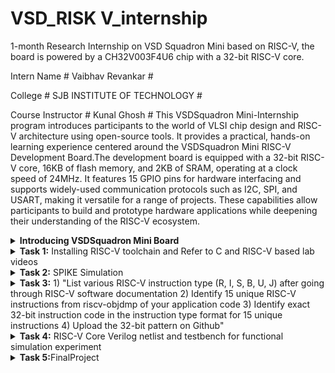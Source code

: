 # VSD_RISK V_internship
1-month Research Internship on VSD Squadron Mini based on RISC-V, the board is powered by a CH32V003F4U6 chip with a 32-bit RISC-V core.
 
 Intern Name # Vaibhav Revankar #
 
 College # SJB INSTITUTE OF TECHNOLOGY #
 
 Course Instructor # Kunal Ghosh #
 This VSDSquadron Mini-Internship program introduces participants to the world of VLSI chip design and RISC-V architecture using open-source tools. It provides a practical, hands-on learning experience centered around the VSDSquadron Mini RISC-V Development Board.The development board is equipped with a 32-bit RISC-V core, 16KB of flash memory, and 2KB of SRAM, operating at a clock speed of 24MHz. It features 15 GPIO pins for hardware interfacing and supports widely-used communication protocols such as I2C, SPI, and USART, making it versatile for a range of projects. These capabilities allow participants to build and prototype hardware applications while deepening their understanding of the RISC-V ecosystem.
<details>
<summary><b>Introducing VSDSquadron Mini Board</b></summary> 
 
![boards](https://github.com/user-attachments/assets/35cb219a-d315-4cd6-8eb3-f142dde7c905)

This is the Link,Which directs to the Datasheet of the VSDsquadran mini board.

 ```
 [DataSheet](https://www.vlsisystemdesign.com/wp-content/uploads/2024/01/VSDSQMinidatasheet.pdf)
 ```
</details>
<details>
<summary><b>Task 1:</b> Installing RISC-V toolchain and Refer to C and RISC-V based lab videos </summary>   
<br>

## 1. C-Based Activities
The installation of the ubuntu is done successfully.
 
![task1_in ubuntu](https://github.com/user-attachments/assets/b58de310-1570-4bd4-aee6-19f33308eaae)

Open terminal inside Ubuntu,Now Install leafpad editor for C programming using command

 ```
         sudo apt  install leafpad
 ```
After Installing leafpad, create a file to write a simple code to calculate sum of 1 to n.

![task1_c_programming](https://github.com/user-attachments/assets/6917993c-f059-451c-bf82-d62cec17a26c)

Run the program and check the results using commands
 ````
gcc sum1ton.c
./a.out 
````
result :

![task1_results](https://github.com/user-attachments/assets/498aac41-0006-4d33-991c-06e9cc41a158)

## 2.RISC Based Activities
Compile the C code using the RISC V Processor, and check the output

 the below command compiles the c program using risc v compiler
  
    riscv64-unknown-elf-gcc -o1 -mabi=lp64 -march=rv64i -o 1ton.o 1ton.c

![task1_Ofast](https://github.com/user-attachments/assets/5d12de7a-d7f7-40b2-bde1-ec5e8cdda08b)
    
![task1_after_Ofast](https://github.com/user-attachments/assets/fed7df70-ab28-49ce-9126-c6b0ad78d70e)

  This command generates an assembly code for the program

    riscv64-unknown-elf-objdump -d 1ton.o | less
    
Observations in Assembly Instructions

          The byte address for the main was found to be 10184.
          There were 15 instructions (in hexadecimal: E) when compiled with the -O1 optimization level.
          The address of each consecutive instruction increments by 4 bytes, as observed in the disassembled output.
          
The same commands were run with the -Ofast optimization level instead of -O1, resulting in a reduced number of instructions—12.

     o This demonstrates that the number and type of assembly instructions generated depend on the compilation optimization level used.
     o The higher optimization (-Ofast) produces a more compact and efficient assembly.

![task1_riscv2](https://github.com/user-attachments/assets/3d3f7c24-c279-423f-b772-179951334489)
![task1_riscv3](https://github.com/user-attachments/assets/53f1aa31-cd9d-43e8-83bc-cf54359fc056)

now we have to locate the main section

    /main

![task1_riscv4 (1)](https://github.com/user-attachments/assets/ff64442d-021b-42bc-b761-e12d6ce6354c)

</details>

<details>
<summary><b>Task 2:</b> SPIKE Simulation </summary> 
Write a C code to find the lcm of 2 numbers. Compile it using the RISC compiler and simulate it using the spike simulation. Observe the -o1 and -ofast response and debug the assembly level code using spike

## 1. Simple C Program to find LCM of 2 numbers
![taks2_spike1](https://github.com/user-attachments/assets/2c7c1b3f-6e42-458c-addb-4be099c28e78)

## 2. Running the code using GCC and compile it using the risc-v compiler and simulate the output using the SPIKE
the below command is used to run to spike simulation

    spike -d pk lcm.o
![task2_spike2](https://github.com/user-attachments/assets/7765529d-c4e6-4200-b145-877bbaa01952)
## 3. Observe the -o1 and -0fast instruction response using the RISC-V gcc/ SPIKE
-o1 assembly Code
![task1_Ofast](https://github.com/user-attachments/assets/5d12de7a-d7f7-40b2-bde1-ec5e8cdda08b)

-ofast assembly Code
![task1_after_Ofast](https://github.com/user-attachments/assets/fed7df70-ab28-49ce-9126-c6b0ad78d70e)

## 4. Debug the code by using the spike instruction

The below command is used to debug the assembly code using the SPIKE

    spike -d pk lcm.o

![task2_spike3](https://github.com/user-attachments/assets/b9ab2118-b72f-4351-8cb4-1f970a38fdd6)

![task2_spike4](https://github.com/user-attachments/assets/552fead6-d788-4784-83da-d19715c41022)

</details>

<details>
<summary><b>Task 3:</b> 1) "List various RISC-V instruction type (R, I, S, B, U, J) after going through RISC-V software documentation
2) Identify 15 unique RISC-V instructions from riscv-objdmp of your application code 
3) Identify exact 32-bit instruction code in the instruction type format for 15 unique instructions
4) Upload the 32-bit pattern on Github"</summary>   
<br>
 
The RV32I instruction set architecture (ISA) in RISC-V is made up of several types of instructions, which can be classified based on their functionalities and encoding formats. Below is a summary and classification of the various instructions, their groupings by bits, and the combinations defined for each function in the recent RV32I specification (May 2024).

### Types of Instructions in RV32I:
- **R-Type Instructions**
- **I-Type Instructions**
- **S-Type Instructions**
- **B-Type Instructions**
- **U-Type Instructions**
- **J-Type Instructions**

![WhatsApp Image 2024-12-06 at 15 45 43_7140aa82](https://github.com/user-attachments/assets/02cee157-e459-47ee-a6b9-d199ba388c78)

Ref: The RISC-V Instruction Set Manual Volume I | © RISC-V

---

## R-Type Instruction Format

| **Bit**  | 31-25      | 24-20     | 19-15     | 14-12     | 11-7      | 6-0       |
|----------|------------|-----------|-----------|-----------|-----------|-----------|
| **Field**| funct7     | rs2       | rs1       | funct3    | rd        | opcode    |
| **Description** | Function code (extended operation) | Source Register 2  | Source Register 1  | Function code (defines operation) | Destination Register  | Operation code  |

![WhatsApp Image 2024-12-06 at 16 52 58_88180d42](https://github.com/user-attachments/assets/62d18328-66d8-461d-91f5-af4d9991ec49)

---

## I-Type Instruction Format

| **Bit**  | 31-20      | 19-15     | 14-12     | 11-7      | 6-0       |
|----------|------------|-----------|-----------|-----------|-----------|
| **Field**| imm[11:0]        | rs1       | funct3    | rd        | opcode    |
| **Description** | Immediate bits [11:0] | Source Register 1 | Function code (defines operation) | Destination Register | Operation code |

![WhatsApp Image 2024-12-06 at 16 57 30_40e1abd6](https://github.com/user-attachments/assets/3e567cf2-00eb-4711-b30e-c760c5402fc4)

---

## S-Type Instruction Format

| **Bit**  | 31-25      | 24-20     | 19-15     | 14-12     | 11-7      | 6-0       |
|----------|------------|-----------|-----------|-----------|-----------|-----------|
| **Field**| imm[11:5]  | rs2       | rs1       | funct3    | imm[4:0]  | opcode    |
| **Description** | Immediate bits [11:5]  | Source Register 2 | Source Register 1 | Function code (defines operation) | Immediate bits [4:0]  | Operation code |

![WhatsApp Image 2024-12-06 at 17 45 13_a0fbc9ab](https://github.com/user-attachments/assets/c330e2d7-7bb2-4de2-adf2-5df40744aa8a)

---

## B-Type Instruction Format

| **Bit**  |    31     | 30-25     | 24-20     | 19-15     | 14-12      | 11-8       |    7     | 6-0       |
|----------|------------|-----------|-----------|-----------|-----------|-----------|---------|---------|
| **Field**| imm[12]    | imm[10:5]       | rs2       | rs1    | funct3 | imm[4:1]  | imm[11] | opcode |
| **Description** | Immediate bit [12] | Immediate bits [10:5] |  Source Register 2 | Source Register 1 | Function code (defines operation) | Immediate bits [4:1] | Immediate bit [11] | Operation code |

![WhatsApp Image 2024-12-06 at 17 07 25_e8674253](https://github.com/user-attachments/assets/4c8c579e-7866-460b-bf88-f5c4b0ed3e33)


---

## U-Type Instruction Format

| **Bit**  | 31-12      | 11-7      | 6-0       |
|----------|------------|-----------|-----------|
| **Field**| imm[31-12] | rd        | opcode    |
| **Description** | Immediate bits [31-12] | Destination Register | Operation code |

![WhatsApp Image 2024-12-06 at 17 54 28_8d65a2a1](https://github.com/user-attachments/assets/27904b7f-6048-4e82-855d-d7ed5ec24260)

---

## J-Type Instruction Format

| **Bit**  | 31         | 30-21     | 20        | 19-12      |  11-7     |  6-0      |
|----------|------------|-----------|-----------|------------|-----------|-----------|
| **Field**| imm[20]    | imm[10:1] |  imm[11]  | imm[19:12] | rd        | opcode    |
| **Description** | Immediate bit [20] | Immediate bits [10:1] |Immediate bit [11] |Immediate bits [19:12] | Destination Register | Operation code |

![WhatsApp Image 2024-12-06 at 17 54 28_19a3ba51](https://github.com/user-attachments/assets/7a90011d-b24e-452c-9063-2a1d51181c5d)

---


## Encoding Branch Prediction Using a Neural Network Application Instructions

### **1. addi sp, sp, -496**

For the instruction `addi sp, sp, -496`:

| **Bit**       | **31-20**       | **19-15** | **14-12** | **11-7**  | **6-0**   |
|---------------|-----------------|-----------|-----------|-----------|-----------|
| **Field**     | imm[11:0]       | rs1 (sp)  | funct3    | rd (sp)   | opcode    |
| **Value**     | 111111111000    | 00010     | 000       | 00010     | 0010011   |


---

### **2. sd ra, 488(sp)**

For the instruction `sd ra, 488(sp)`:

| **Bit**       | **31-25**       | **24-20** | **19-15** | **14-12** | **11-7**  | **6-0**   |
|---------------|-----------------|-----------|-----------|-----------|-----------|-----------|
| **Field**     | imm[11:5]       | rs2 (ra)  | rs1 (sp)  | funct3    | imm[4:0]  | opcode    |
| **Value**     | 0111100         | 00001     | 00010     | 011       | 01000     | 0100011   |

---

### **3. sd s0, 480(sp)**

For the instruction `sd s0, 480(sp)`:

| **Bit**       | **31-25**       | **24-20** | **19-15** | **14-12** | **11-7**  | **6-0**   |
|---------------|-----------------|-----------|-----------|-----------|-----------|-----------|
| **Field**     | imm[11:5]       | rs2 (s0)  | rs1 (sp)  | funct3    | imm[4:0]  | opcode    |
| **Value**     | 0111000         | 00000     | 00010     | 011       | 00000     | 0100011   |


---

### **4. sd s1, 472(sp)**

For the instruction `sd s1, 472(sp)`:

| **Bit**       | **31-25**       | **24-20** | **19-15** | **14-12** | **11-7**  | **6-0**   |
|---------------|-----------------|-----------|-----------|-----------|-----------|-----------|
| **Field**     | imm[11:5]       | rs2 (s1)  | rs1 (sp)  | funct3    | imm[4:0]  | opcode    |
| **Value**     | 0111000         | 00001     | 00010     | 011       | 00000     | 0100011   |

---

### **5. sd s2, 464(sp)**

For the instruction `sd s2, 464(sp)`:

| **Bit**       | **31-25**       | **24-20** | **19-15** | **14-12** | **11-7**  | **6-0**   |
|---------------|-----------------|-----------|-----------|-----------|-----------|-----------|
| **Field**     | imm[11:5]       | rs2 (s2)  | rs1 (sp)  | funct3    | imm[4:0]  | opcode    |
| **Value**     | 0111000         | 00010     | 00010     | 011       | 00000     | 0100011   |

---

### **6. sd s3, 456(sp)**

For the instruction `sd s3, 456(sp)`:

| **Bit**       | **31-25**       | **24-20** | **19-15** | **14-12** | **11-7**  | **6-0**   |
|---------------|-----------------|-----------|-----------|-----------|-----------|-----------|
| **Field**     | imm[11:5]       | rs2 (s3)  | rs1 (sp)  | funct3    | imm[4:0]  | opcode    |
| **Value**     | 0111000         | 00011     | 00010     | 011       | 00000     | 0100011   |

---

### **7. addi a3, sp, 272**

For the instruction `addi a3, sp, 272`:

| **Bit**       | **31-20**       | **19-15** | **14-12** | **11-7**  | **6-0**   |
|---------------|-----------------|-----------|-----------|-----------|-----------|
| **Field**     | imm[31:20]      | rs1 (sp)  | funct3    | rd (a3)   | opcode    |
| **Value**     | 000000010000     | 00010     | 000       | 01100     | 0010011   |

---

### **8. addi a2, sp, 280**

For the instruction `addi a2, sp, 280`:

| **Bit**       | **31-20**       | **19-15** | **14-12** | **11-7**  | **6-0**   |
|---------------|-----------------|-----------|-----------|-----------|-----------|
| **Field**     | imm[31:20]      | rs1 (sp)  | funct3    | rd (a2)   | opcode    |
| **Value**     | 000000010100     | 00010     | 000       | 01010     | 0010011   |

---

### **9. addi a1, sp, 304**

For the instruction `addi a1, sp, 304`:

| **Bit**       | **31-20**       | **19-15** | **14-12** | **11-7**  | **6-0**   |
|---------------|-----------------|-----------|-----------|-----------|-----------|
| **Field**     | imm[31:20]      | rs1 (sp)  | funct3    | rd (a1)   | opcode    |
| **Value**     | 000000010110     | 00010     | 000       | 01001     | 0010011   |

---

### **10. addi a0, sp, 328**

For the instruction `addi a0, sp, 328`:

| **Bit**       | **31-20**       | **19-15** | **14-12** | **11-7**  | **6-0**   |
|---------------|-----------------|-----------|-----------|-----------|-----------|
| **Field**     | imm[31:20]      | rs1 (sp)  | funct3    | rd (a0)   | opcode    |
| **Value**     | 000000011000     | 00010     | 000       | 01010     | 0010011   |

---

### **11. jal ra, 10284 <initialize>**

For the instruction `jal ra, 10284 <initialize>`:

| **Bit**       | **31**   | **30-21**     | **20**   | **19-12**     | **11-7** | **6-0**   |
|---------------|----------|---------------|----------|---------------|----------|-----------|
| **Field**     | imm[20]  | imm[10:1]     | imm[11]  | imm[19:12]    | rd (ra)  | opcode    |
| **Value**     | 0        | 0000001011    | 1        | 000010010100  | 00000    | 1101111   |

---

### **12. lui a5, 0x22**

For the instruction `lui a5, 0x22`:

| **Bit**       | **31-12**   | **11-7**   | **6-0**   |
|---------------|-------------|------------|-----------|
| **Field**     | imm[31:12]  | rd (a5)    | opcode    |
| **Value**     | 000000000010 | 00101      | 0110111   |

---

### **13. addi a5, a5, 960**

For the instruction `addi a5, a5, 960`:

| **Bit**       | **31-20**      | **19-15** | **14-12** | **11-7** | **6-0**   |
|---------------|----------------|-----------|-----------|----------|-----------|
| **Field**     | imm[31:20]     | rs1 (a5)  | funct3    | rd (a5)  | opcode    |
| **Value**     | 000000111100    | 00101     | 000       | 00101    | 0010011   |

---

### **14. addi a4, sp, 80**

For the instruction `addi a4, sp, 80`:

| **Bit**       | **31-20**      | **19-15** | **14-12** | **11-7** | **6-0**   |
|---------------|----------------|-----------|-----------|----------|-----------|
| **Field**     | imm[31:20]     | rs1 (sp)  | funct3    | rd (a4)  | opcode    |
| **Value**     | 000000001010    | 00010     | 000       | 00100    | 0010011   |

---

### **15. addi a6, a5, 160**

For the instruction `addi a6, a5, 160`:

| **Bit**       | **31-20**      | **19-15** | **14-12** | **11-7** | **6-0**   |
|---------------|----------------|-----------|-----------|----------|-----------|
| **Field**     | imm[31:20]     | rs1 (a5)  | funct3    | rd (a6)  | opcode    |
| **Value**     | 000000010100    | 00101     | 000       | 00110    | 0010011   |

---

### **16. ld a0, 0(a5)**

For the instruction `ld a0, 0(a5)`:

| **Bit**       | **31-20**      | **19-15** | **14-12** | **11-7** | **6-0**   |
|---------------|----------------|-----------|-----------|----------|-----------|
| **Field**     | imm[31:20]     | rs1 (a5)  | funct3    | rd (a0)  | opcode    |
| **Value**     | 000000000000    | 00101     | 010       | 00000    | 0000011   |


---

### **17. ld a1, 8(a5)**

For the instruction `ld a1, 8(a5)`:

| **Bit**       | **31-20**      | **19-15** | **14-12** | **11-7** | **6-0**   |
|---------------|----------------|-----------|-----------|----------|-----------|
| **Field**     | imm[31:20]     | rs1 (a5)  | funct3    | rd (a1)  | opcode    |
| **Value**     | 000000000010    | 00101     | 010       | 00001    | 0000011   |

---

### **18. ld a2, 16(a5)**

For the instruction `ld a2, 16(a5)`:

| **Bit**       | **31-20**      | **19-15** | **14-12** | **11-7** | **6-0**   |
|---------------|----------------|-----------|-----------|----------|-----------|
| **Field**     | imm[31:20]     | rs1 (a5)  | funct3    | rd (a2)  | opcode    |
| **Value**     | 000000000100    | 00101     | 010       | 00010    | 0000011   |

---

### **19. ld a3, 24(a5)**

For the instruction `ld a3, 24(a5)`:

| **Bit**       | **31-20**      | **19-15** | **14-12** | **11-7** | **6-0**   |
|---------------|----------------|-----------|-----------|----------|-----------|
| **Field**     | imm[31:20]     | rs1 (a5)  | funct3    | rd (a3)  | opcode    |
| **Value**     | 000000000110    | 00101     | 010       | 00011    | 0000011   |


---

### **20. sd a0, 0(a4)**

For the instruction `sd a0, 0(a4)`:

| **Bit**       | **31-25**      | **24-20** | **19-15** | **14-12** | **11-7** | **6-0**   |
|---------------|----------------|-----------|-----------|-----------|----------|-----------|
| **Field**     | imm[31:25]     | rs2 (a0)  | rs1 (a4)  | funct3    | imm[4:0] | opcode    |
| **Value**     | 0000000        | 00000     | 00100     | 011       | 00000    | 0100011   |

---


### **21. sd a1, 8(a4)**

For the instruction `sd a1, 8(a4)`:

| **Bit**       | **31-25**      | **24-20** | **19-15** | **14-12** | **11-7** | **6-0**   |
|---------------|----------------|-----------|-----------|-----------|----------|-----------|
| **Field**     | imm[31:25]     | rs2 (a1)  | rs1 (a4)  | funct3    | imm[4:0] | opcode    |
| **Value**     | 0000000        | 00011     | 00100     | 011       | 01000    | 0100011   |

---

</details>
<details>
<summary><b>Task 4:</b> RISC-V Core Verilog netlist and testbench for functional simulation experiment </summary>   
<br>

## 1. RISC-V RV32I

This project provides an insight into the working of a few important instructions of the instruction set of a Single cycle Reduced Instruction Set Computer - Five(RISC-V) Instruction Set Architecture suitable for use across wide-spectrum of Applications from low power embedded devices to high performance Cloud based Server processors. The base RISC-V is a 32-bit processor with 31 general-purpose registers, so all the instructions are 32-bit long. Some Applications where the RISC-V processors have begun to make some significant threads are in Artificial intelligence and machine learning, Embedded systems, Ultra Low power processing systems etc.

## 2. BLOCK DIAGRAM OF RISC-V RV32I
![image](https://user-images.githubusercontent.com/110079631/181293948-beb8622c-7696-4b06-b6c9-eeab9b8ab9d3.png)

## 3. INSTRUCTION SET OF RISC-V RV32I
![image](https://user-images.githubusercontent.com/110079631/181298133-60269bc2-01da-4b5c-8b42-69057b8dc15c.png)

## 4. FUNCTIONAL SIMULATION

### 4.1 About iverilog and gtkwave
- Icarus Verilog is an implementation of the Verilog hardware description language.
- GTKWave is a fully featured GTK+ v1. 2 based wave viewer for Unix and Win32 which reads Ver Structural Verilog Compiler generated AET files as well as standard Verilog VCD/EVCD files and allows their viewing.

### 4.2 Installing iverilog and gtkwave

- **For Ubuntu**

 Open your terminal and type the following to install iverilog and GTKWave
 ```
 $   sudo apt get update
 $   sudo apt get install iverilog gtkwave
 ```
![task4_install iveriloggtkwave](https://github.com/user-attachments/assets/fefa5740-3aa5-48f9-8339-95b505e40c0e)

- **To clone the repository and download the netlist files for simulation , enter the following commands in your terminal.**

 ```
 $ git clone https://github.com/vinayrayapati/iiitb_rv32i
 $ cd iiitb_rv32i
 ```
- **To simulate and run the verilog code , enter the following commands in your terminal.**
Now Type the following command to create a file in the system ,where verilog ang and systemverilog code need to be saved.

 ```
mkdir vaibhav03
mkdir vaibhav03_testbench
 ```

![task4_1](https://github.com/user-attachments/assets/3472751f-16d8-497f-a5a8-8fce5d1f99e5)

- **This is where the files are been created and saved in the system.**
  
![task4_2](https://github.com/user-attachments/assets/73aba8af-e689-443f-80eb-da4057a6eff8)
![task4_3](https://github.com/user-attachments/assets/bcfa059c-2ebf-4bf8-b7a3-6aa76214d781)

- **Verilog Code**

![task4_verilogcode](https://github.com/user-attachments/assets/daafa520-03e0-497e-b3c7-54d7bf865674)
- **Testbench Code**
  
![task4_testbenchcode](https://github.com/user-attachments/assets/59a42ba9-067c-4950-8534-76f616804a9e)

- **Output Just before simulating the Waveform**
  
![task4_4](https://github.com/user-attachments/assets/d590220f-73da-4c9a-9cf2-ca4a475f2e97)

![task4_5](https://github.com/user-attachments/assets/fc6e3865-8935-4415-9c40-8b5fd95cb19d)

- **Waveform**

![task4_waveform](https://github.com/user-attachments/assets/3aa3becc-ccb4-44a9-8871-5786f3d6cc83)

</details>
<details>
<summary><b>Task 5:</b>FinalProject</summary>   
<br>

# Alert System Using Ultrasonic Sensor

## Project Overview
The "Alert System Using Ultrasonic Sensor" is a project designed to detect nearby objects and provide a visual alert through an LED indicator. This system utilizes an ultrasonic sensor to measure the distance to an object and activates the LED when the object is within a specified threshold distance. This project can be applied in various scenarios, such as obstacle detection in robotics, water level monitoring, and safety systems.

## Features
- **Object Detection**: Measures the distance to nearby objects using an ultrasonic sensor.
- **Visual Alert**: Activates an LED indicator when an object is detected within a specified distance.
- **Real-time Monitoring**: Continuously monitors the environment and updates the alert status based on distance measurements.

## Hardware Components
- **Microcontroller**: CH32V00x (or any compatible microcontroller)
- **Ultrasonic Sensor**: HC-SR04 or similar
- **LED**: For visual alert
- **Resistors**: (if needed for LED)
- **Jumper Wires**
- **Breadboard**: (optional for prototyping)

## Software Requirements
- **PlatformIO**: PlatformIO is an open-source ecosystem for IoT development that integrates seamlessly with Visual Studio Code, providing a powerful environment for building, debugging, and managing embedded projects across various platforms frameworks and programming the microcontroller .
- **Libraries**: Standard libraries for GPIO and delay functions

|        **Comopents**           |  **Pin**  | **Microcontroller Pin** |                       **Description**                           | 
|--------------------------------|-----------|-------------------------|-----------------------------------------------------------------|
| **Ultrasonic Sensor Trigger**  | Pin 4     | GPIOD Pin 4             | Sends trigger pulse to the ultrasonic sensor.                   | 
| **Ultrasonic Sensor Echo**     | Pin 3     | GPIOD Pin 3             | Receives echo signal from the ultrasonic sensor.                |
| **LED Indicator**              | Pin 6     | GPIOD Pin 6             | Visual alert indicator that turns on when an object is detected.|

## Circuit Diagram
![Screenshot 2025-03-17 160211](https://github.com/user-attachments/assets/eedd62bf-8d41-4001-bab5-11e5084a1916)

## Project Code

#include <ch32v00x.h>
#include <debug.h>

/* Threshold distance in cm for object detection */
#define OBJECT_DETECTION_THRESHOLD 10

/* Function to configure GPIO Pins */
void GPIO_Config(void)
{
    GPIO_InitTypeDef GPIO_InitStructure = {0};

    RCC_APB2PeriphClockCmd(RCC_APB2Periph_GPIOD, ENABLE);

    // Pin 3: Input for Ultrasonic sensor echo
    GPIO_InitStructure.GPIO_Pin = GPIO_Pin_3;
    GPIO_InitStructure.GPIO_Mode = GPIO_Mode_IPU; // Input with Pull-Up
    GPIO_Init(GPIOD, &GPIO_InitStructure);

    // Pin 4: Output for Ultrasonic sensor trigger
    GPIO_InitStructure.GPIO_Pin = GPIO_Pin_4;
    GPIO_InitStructure.GPIO_Mode = GPIO_Mode_Out_PP; // Output Push-Pull
    GPIO_InitStructure.GPIO_Speed = GPIO_Speed_50MHz;
    GPIO_Init(GPIOD, &GPIO_InitStructure);

    // Pin 6: LED indicator
    GPIO_InitStructure.GPIO_Pin = GPIO_Pin_6;
    GPIO_InitStructure.GPIO_Mode = GPIO_Mode_Out_PP; // Output Push-Pull
    GPIO_InitStructure.GPIO_Speed = GPIO_Speed_50MHz;
    GPIO_Init(GPIOD, &GPIO_InitStructure);
}

/* Function to trigger the ultrasonic sensor and read the echo duration */
uint32_t Ultrasonic_Read(void)
{
    uint32_t echoTime = 0;

    GPIO_WriteBit(GPIOD, GPIO_Pin_4, SET); // Setting Trigger Pin to send pulses
    Delay_Us(10); // Pulse Width
    GPIO_WriteBit(GPIOD, GPIO_Pin_4, RESET); // Resetting Trigger Pin

    while (GPIO_ReadInputDataBit(GPIOD, GPIO_Pin_3) == Bit_RESET); // Wait for Echo to go high
    while (GPIO_ReadInputDataBit(GPIOD, GPIO_Pin_3) == Bit_SET) echoTime++; // Measure the time Echo is high

    return echoTime;
}

/* Function to calculate distance from echo time */
float Calculate_Distance(uint32_t echoTime)
{
    // Speed of sound in air is 340 m/s or 0.034 cm/us
    // Distance is (time / 2) * speed_of_sound
    return (echoTime / 2.0) * 0.034;
}

/* Main function */
int main(void)
{
    NVIC_PriorityGroupConfig(NVIC_PriorityGroup_2);
    SystemCoreClockUpdate();
    Delay_Init();
    GPIO_Config();
    USART_Printf_Init(115200); // Initialize debug USART

    while (1)
    {
        uint32_t echoTime = Ultrasonic_Read();
        float distance = Calculate_Distance(echoTime);

        printf("Distance: %.2f cm\n", distance); // Print the distance

        if (distance < OBJECT_DETECTION_THRESHOLD) // If an object is detected within the threshold
        {
            GPIO_WriteBit(GPIOD, GPIO_Pin_6, Bit_SET); // Turn on LED
        }
        else
        {
            GPIO_WriteBit(GPIOD, GPIO_Pin_6, Bit_RESET); // Turn off LED
        }

        Delay_Ms(100); // Wait for a short time before the next reading
    }
}
</details>































































